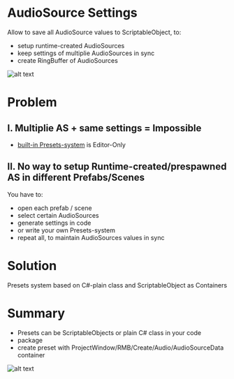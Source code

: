 # AudioSource Settings
Allow to save all AudioSource values to ScriptableObject, to: 
- setup runtime-created AudioSources
- keep settings of multiplie AudioSources in sync
- create RingBuffer of AudioSources

![alt text](https://github.com/mitay-walle/AudioSourceSettings/blob/master/Documentation/inspector_preview.png?raw=true)

# Problem

## I. Multiplie AS + same settings = Impossible
- [built-in Presets-system](https://docs.unity3d.com/Manual/Presets.html) is Editor-Only 

## II. No way to setup Runtime-created/prespawned AS in different Prefabs/Scenes
You have to:
- open each prefab / scene
- select certain AudioSources
- generate settings in code
- or write your own Presets-system
- repeat all, to maintain AudioSources values in sync

# Solution
Presets system based on C#-plain class and ScriptableObject as Containers

# Summary
- Presets can be ScriptableObjects or plain C# class in your code
- package
- create preset with ProjectWindow/RMB/Create/Audio/AudioSourceData container 

![alt text](https://github.com/mitay-walle/AudioSourceSettings/blob/master/Documentation/create_menu.png?raw=true)
